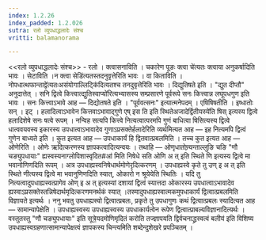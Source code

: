 ```yaml
---
index: 1.2.26
index_padded: 1.2.026
sutra: रलो व्युपधाद्धलादेः संश्च
vritti: balamanorama

---
```

<<रलो व्युपधाद्धलादेः संश्च>> - रलो । क्त्वासनाविति । चकारेण पूङः क्त्वा चे॑त्यतः क्त्वाया अनुकर्षादिति भावः । सेटाविति ।न क्त्वा सेडि॑त्यतस्तदनुवृत्तेरिति भावः । वा किताविति ।नोपधात्थफान्ताद्वे॑त्यतःअसंयोगाल्लिट्कि॑दित्यतश्च तनदुवृत्तेरिति भावः । दिद्युतिषते इति । "द्युत दीप्तौ" अनुदात्तेत् । सनि द्वित्वे कित्त्वात्द्युतिस्वाप्यो॑रित्यभ्यासस्य सम्प्रसारणे पूर्वरूपे सनः कित्त्वान्न लघूपधगुण इति भावः । सनः कित्त्वाऽभावे आह —  दिद्योतषते इति । "पूर्ववत्सनः" इत्यात्मनेपदम् । एषिषिषतीति । इष्धातोः सन् । इट् । हलादित्वाऽभावेन कित्तवाऽभावाद्गुणे एष् इस ति इति स्थितेअजादेर्द्वितीयस्ये॑ति षिस् इत्यस्य द्वित्वे हलादिशेषे सनः षत्वे रूपम् । नन्विह सत्यपि कित्त्वे नित्यत्वात्परमपि गुणं बाधित्वा षिसित्यस्य द्वित्वे धात्ववयवस्य इकारस्य उपधात्वाऽभावादेव गुणाऽप्रसक्तेर्हलादेरिति व्यर्थमित्यत आह  —  इह नित्यमपि द्वित्वं गुणेन बाध्यते इति । कुत इत्यत आह —  उपधाकार्यं हि द्वितवात्प्रबलमिति । तच्च कुत इत्यत आह —  ओणेरिति । ओणेः ऋदित्करणस्य ज्ञापकत्वादित्यन्वयः । तथाहि  —  ओणृधातोण्र्यन्ताल्लुङि चङि "णौ चङ्युपधायाः" ह्यस्वस्यनाग्लोपिशास्वृदित#आ॑ मिति निषेधे सति ओणि अ त् इति स्थिते णि इत्यस्य द्वित्वे मा भवानोणिणदिति रूपम् । अत्र उपधाह्यस्वनिषेधार्थमोणेरृदित्करणम् । उपधाह्यस्वे कृते तु उण् इ अ त् इति स्थिते णीत्यस्य द्वित्वे मा भवानुणिणदिति स्यात्, ओकारो न श्रूयेयेति स्थितिः । यदि तु नित्यत्वादुपधाह्यस्वत्प्रागेव ओण् इ अ त् इत्यस्यां दशायां द्वित्वं स्यात्तदा ओकारस्य उपधात्वाऽभावादेव ह्यस्वाऽप्रसक्तेस्तन्निषेदार्थमृदित्करणमनर्थकं स्यात् ।तस्मादुपधाह्यस्वात्मकमुपधाकार्यं द्वित्वात्प्रबलमिति विज्ञायते इत्यर्थः । ननु भवतु उपधाह्यस्वो द्वित्वात्प्रबलः, प्रकृते तु उपधागुणः कथं द्वित्वात्प्रबलः स्यादित्यत आह —  सामान्यापेक्षेति । उपधाह्यस्वस्य उपधाह्यस्वस्य उपधाकार्यत्वेन रूपेण द्वित्वात्प्राबल्यविज्ञानादित्यर्थः । वस्तुतस्तु "णौ चङ्युपधायाः" इति सूत्रे॒यदमोणिमृदितं करोति तज्ज्ञापयति द्विर्वचनाद्ध्रस्वत्वं बलीय॑ इति विशिष्य उपधाह्यस्वग्रहणात्सामान्यापेक्षत्वं ज्ञापकस्य चिन्त्यमिति शब्देन्दुशेखरे प्रपञ्चितम् । 